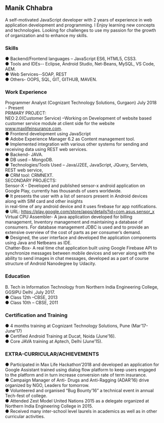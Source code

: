 ## Manik Chhabra

A self-motivated JavaScript developer with 2 years of experience in web application development and
programming. I Enjoy learning new concepts and technologies. Looking for challenges to use my passion for the growth of organization and to enhance my skills.

### Skills

● Backend/Frontend languages – JavaScript ES6, HTML5, CSS3. \
● Tools and IDEs-- Eclipse, Android Studio, Net-Beans, MySQL, VS Code, AEM.  
● Web Services--SOAP, REST   
● Others- OOPS, SQL, GIT, GITHUB, MAVEN.  

### Work Experience 
Programmer Analyst (Cognizant Technology Solutions, Gurgaon) July 2018 - Present  
PRIMARY PROJECT:  
NEO 2.0(Customer Service) –Working on Development of website based customer service module at client side for the website www.maxlifeinsurance.com.  
● Frontend development using JavaScript   
● Adobe Experience Manager 6.2 as Content management tool.   
● Implemented integration with various other systems for sending and receiving data using REST
web services.  
● Backend- JAVA.  
● DB used – MongoDB.  
● Technologies/Tools Used – Java/J2EE, JavaScript, JQuery, Servlets, REST web service,  
● CRM tool: CRMNEXT.  
SECONDARY PROJECTS:  
Sensor-X - Developed and published sensor-x android application on Google Play, currently has thousands of users worldwide.  
● It presents the user with a list of sensors present in Android devices along with SIM card and other insights  
in real-time of any android device and it uses firebase for app notifications.  
● URL: https://play.google.com/store/apps/details?id=com.asus.sensor_x  
Virtual CPU Assembler- A java application developed for billing management, Inventory management and
maintaining a database of consumers. For database management JDBC is used and to provide an extensive
overview of the cost of parts as per consumer’s demand.  
● Designed, the user interface and developed the application components using Java and Netbeans as
IDE.  
Chatter-Box- A real time chat application built using Google Firebase API to synchronize messages between mobile devices and server along with the ability to send images in chat messages, developed as a part of course structure of Android Nanodegree by Udacity.  

### Education

B. Tech in Information Technology from Northern India Engineering College, GGSIPU Delhi ,July 2017.  
● Class 12th –CBSE, 2013  
● Class 10th – CBSE, 2011  

### Certification and Training

● 4 months training at Cognizant Technology Solutions, Pune (Mar’17- June’17)  
● Certified Android Training at Ducat, Noida (June’16).  
● Core JAVA training at Aptech, Delhi (June’15).  

### EXTRA-CURRICULAR/ACHIEVEMENTS
● Participated in Max Life Hackathon’2018 and developed an application for Google Assistant trained using dialog flow platform to keep users engaged to the platform and in turn increase conversion rate of term insurance.  
● Campaign Manager of Anti- Drugs and Anti-Ragging (ADAR’16) drive organized by NGO, Leaders for
tomorrow.  
● Volunteered and organised “Bug Bounty’16” a technical event in annual Tech-fest of college.  
● Attended Zest Model United Nations 2015 as a delegate organized at Northern India Engineering College in 2015.  
● Received many inter-school level laurels in academics as well as in other curricular activities.  
